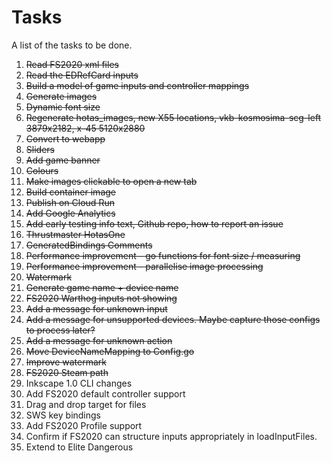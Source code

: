# Tasks
A list of the tasks to be done.
1. ~~Read FS2020 xml files~~
2. ~~Read the EDRefCard inputs~~
3. ~~Build a model of game inputs and controller mappings~~
4. ~~Generate images~~
5. ~~Dynamic font size~~
6. ~~Regenerate hotas_images, new X55 locations, vkb-kosmosima-scg-left 3879x2182, x-45 5120x2880~~
7. ~~Convert to webapp~~
8. ~~Sliders~~
9.  ~~Add game banner~~
10. ~~Colours~~
11. ~~Make images clickable to open a new tab~~
12. ~~Build container image~~
13. ~~Publish on Cloud Run~~
14. ~~Add Google Analytics~~
15. ~~Add early testing info text, Github repo, how to report an issue~~
16. ~~Thrustmaster HotasOne~~
17. ~~GeneratedBindings Comments~~
18. ~~Performance improvement - go functions for font size / measuring~~
19. ~~Performance improvement - parallelise image processing~~
20. ~~Watermark~~
21. ~~Generate game name + device name~~
22. ~~FS2020 Warthog inputs not showing~~
23. ~~Add a message for unknown input~~
24. ~~Add a message for unsupported devices. Maybe capture those configs to process later?~~
25. ~~Add a message for unknown action~~
26. ~~Move DeviceNameMapping to Config.go~~
27. ~~Improve watermark~~
28. ~~FS2020 Steam path~~
29. Inkscape 1.0 CLI changes
30. Add FS2020 default controller support
31. Drag and drop target for files
32. SWS key bindings
33. Add FS2020 Profile support
34. Confirm if FS2020 can structure inputs appropriately in loadInputFiles.
35. Extend to Elite Dangerous
